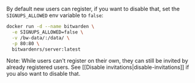 By default new users can register, if you want to disable that, set the `SIGNUPS_ALLOWED` env variable to `false`:

```sh
docker run -d --name bitwarden \
  -e SIGNUPS_ALLOWED=false \
  -v /bw-data/:/data/ \
  -p 80:80 \
  bitwardenrs/server:latest
```
Note: While users can't register on their own, they can still be invited by already registered users. See [[Disable invitations|disable-invitations]] if you also want to disable that.
